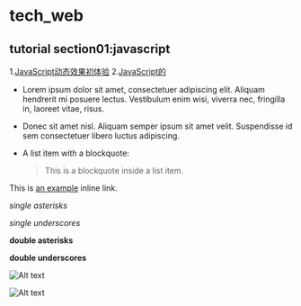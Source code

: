 # tech_web #
## tutorial section01:javascript ##
   1.[JavaScript动态效果初体验](http://127.0.0.1:8082/test01)
   2.[JavaScript的](http://127.0.0.1:8082/test02)

*   Lorem ipsum dolor sit amet, consectetuer adipiscing elit.
    Aliquam hendrerit mi posuere lectus. Vestibulum enim wisi,
    viverra nec, fringilla in, laoreet vitae, risus.
*   Donec sit amet nisl. Aliquam semper ipsum sit amet velit.
    Suspendisse id sem consectetuer libero luctus adipiscing.
*   A list item with a blockquote:

    > This is a blockquote
    > inside a list item.

This is [an example](http://example.com/ "Title") inline link.


*single asterisks*

_single underscores_

**double asterisks**

__double underscores__

![Alt text](http://re.jd.com/search?keyword=%E5%BE%AE%E8%B7%9D%E6%91%84%E5%BD%B1&keywordid=30409042775&re_dcp=202m0QjIIg==&traffic_source=1004&test=1&enc=utf8&cu=true&utm_source=baidu-search&utm_medium=cpc&utm_campaign=t_262767352_baidusearch&utm_term=30409042775_0_53165fb3366a4950ab09765b1226c392&ad_od=1)

![Alt text](/path/to/img.jpg "Optional title")
